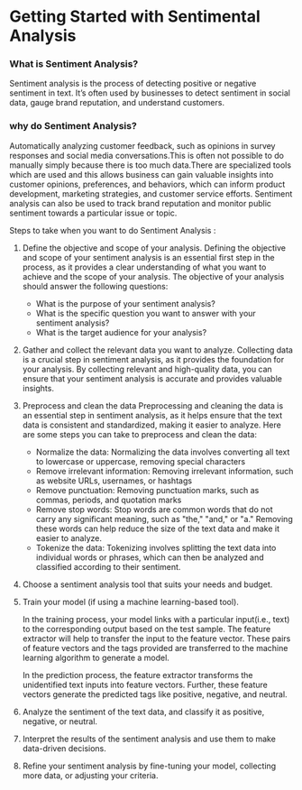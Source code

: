 # Getting Started with Sentimental Analysis 

### What is Sentiment Analysis?
Sentiment analysis is the process of detecting positive or negative sentiment in text. It’s often used by businesses to detect sentiment in social data, gauge brand reputation, and understand customers.

### why do Sentiment Analysis? 
Automatically analyzing customer feedback, such as opinions in survey responses and social media conversations.This is often not possible to do manually simply because there is too much data.There are specialized tools which are used and this allows business can gain valuable insights into customer opinions, preferences, and behaviors, which can inform product development, marketing strategies, and customer service efforts. Sentiment analysis can also be used to track brand reputation and monitor public sentiment towards a particular issue or topic.

Steps to take when you want to do Sentiment Analysis :

1. Define the objective and scope of your analysis.
   Defining the objective and scope of your sentiment analysis is an essential first step in the process, as it provides a clear understanding of what you want to achieve and the scope of your analysis. The objective of your analysis should answer the following questions:
   - What is the purpose of your sentiment analysis?
   - What is the specific question you want to answer with your sentiment analysis?
   - What is the target audience for your analysis?
2. Gather and collect the relevant data you want to analyze.
   Collecting data is a crucial step in sentiment analysis, as it provides the foundation for your analysis. By collecting relevant and high-quality data, you can ensure that your sentiment analysis is accurate and provides valuable insights.
3. Preprocess and clean the data
   Preprocessing and cleaning the data is an essential step in sentiment analysis, as it helps ensure that the text data is consistent and standardized, making it easier to analyze. Here are some steps you can take to preprocess and clean the data:
   - Normalize the data: Normalizing the data involves converting all text to lowercase or uppercase, removing special characters
   - Remove irrelevant information: Removing irrelevant information, such as website URLs, usernames, or hashtags
   - Remove punctuation: Removing punctuation marks, such as commas, periods, and quotation marks
   - Remove stop words: Stop words are common words that do not carry any significant meaning, such as "the," "and," or "a." Removing these words can help reduce the size of the text data and make it easier to analyze.
   - Tokenize the data: Tokenizing involves splitting the text data into individual words or phrases, which can then be analyzed and classified according to their sentiment.
4. Choose a sentiment analysis tool that suits your needs and budget.
5. Train your model (if using a machine learning-based tool).

   In the training process, your model links with a particular input(i.e., text) to the corresponding output based on the test sample. The feature extractor will help to transfer the input to the feature vector. These pairs of feature vectors and the tags provided are transferred to the machine learning algorithm to generate a model.

   In the prediction process, the feature extractor transforms the unidentified text inputs into feature vectors. Further, these feature vectors generate the predicted tags like positive, negative, and neutral. 
6. Analyze the sentiment of the text data, and classify it as positive, negative, or neutral.
7. Interpret the results of the sentiment analysis and use them to make data-driven decisions.
8. Refine your sentiment analysis by fine-tuning your model, collecting more data, or adjusting your criteria.
